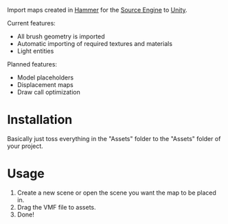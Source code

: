 Import maps created in
[Hammer](http://en.wikipedia.org/wiki/Valve_Hammer_Editor) for the [Source
Engine](http://en.wikipedia.org/wiki/Source_(game_engine)) to
[Unity](http://unity3d.com/).

Current features:

*   All brush geometry is imported
*   Automatic importing of required textures and materials
*   Light entities

Planned features:

*   Model placeholders
*   Displacement maps
*   Draw call optimization

Installation
============

Basically just toss everything in the "Assets" folder to the "Assets" folder
of your project.

Usage
=====

1.  Create a new scene or open the scene you want the map to be placed in.
2.  Drag the VMF file to assets.
3.  Done!

